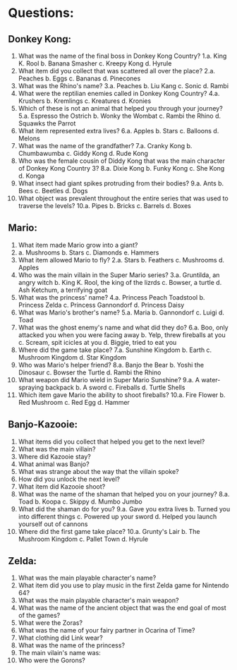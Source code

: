 # Questions:

## Donkey Kong:

1. What was the name of the final boss in Donkey Kong Country?
1.a. King K. Rool b. Banana Smasher c. Kreepy Kong d. Hyrule 
2. What item did you collect that was scattered all over the place?
2.a. Peaches b. Eggs c. Bananas d. Pinecones
3. What was the Rhino's name?
3.a. Peaches b. Liu Kang c. Sonic d. Rambi
4. What were the reptilian enemies called in Donkey Kong Country?
4.a. Krushers b. Kremlings c. Kreatures d. Kronies
5. Which of these is not an animal that helped you through your journey?
5.a. Espresso the Ostrich b. Wonky the Wombat c. Rambi the Rhino d. Squawks the Parrot
6. What item represented extra lives?
6.a. Apples b. Stars c. Balloons d. Melons
7. What was the name of the grandfather?
7.a. Cranky Kong b. Chumbawumba c. Giddy Kong d. Rude Kong
8. Who was the female cousin of Diddy Kong that was the main character of Donkey Kong Country 3?
8.a. Dixie Kong b. Funky Kong c. She Kong d. Konga
9. What insect had giant spikes protruding from their bodies?
9.a. Ants b. Bees c. Beetles d. Dogs
10. What object was prevalent throughout the entire series that was used to traverse the levels?
10.a. Pipes b. Bricks c. Barrels d. Boxes

## Mario:

1. What item made Mario grow into a giant?
1. a. Mushrooms b. Stars c. Diamonds e. Hammers
2. What item allowed Mario to fly?
2.a. Stars b. Feathers c. Mushrooms d. Apples
3. Who was the main villain in the Super Mario series?
3.a. Gruntilda, an angry witch b. King K. Rool, the king of the lizrds c. Bowser, a turtle d. Ash Ketchum, a terrifying goat
4. What was the princess' name?
4.a. Princess Peach Toadstool b. Princess Zelda c. Princess Gannondorf d. Princess Daisy
5. What was Mario's brother's name?
5.a. Maria b. Gannondorf c. Luigi d. Toad
6. What was the ghost enemy's name and what did they do?
6.a. Boo, only attacked you when you were facing away b. Yelp, threw fireballs at you c. Scream, spit icicles at you d. Biggie, tried to eat you
7. Where did the game take place?
7.a. Sunshine Kingdom b. Earth c. Mushroom Kingdom d. Star Kingdom
8. Who was Mario's helper friend?
8.a. Banjo the Bear b. Yoshi the Dinosaur c. Bowser the Turtle d. Rambi the Rhino
9. What weapon did Mario wield in Super Mario Sunshine?
9.a. A water-spraying backpack b. A sword c. Fireballs d. Turtle Shells
10. Which item gave Mario the ability to shoot fireballs?
10.a. Fire Flower b. Red Mushroom c. Red Egg d. Hammer

## Banjo-Kazooie:

1. What items did you collect that helped you get to the next level?
2. What was the main villain?
3. Where did Kazooie stay?
4. What animal was Banjo?
5. What was strange about the way that the villain spoke?
6. How did you unlock the next level?
7. What item did Kazooie shoot?
8. What was the name of the shaman that helped you on your journey?
8.a. Toad b. Koopa c. Skippy d. Mumbo Jumbo
9. What did the shaman do for you?
9.a. Gave you extra lives b. Turned you into different things c. Powered up your sword d. Helped you launch yourself out of cannons
10. Where did the first game take place?
10.a. Grunty's Lair b. The Mushroom Kingdom c. Pallet Town d. Hyrule

## Zelda:
1. What was the main playable character's name?
2. What item did you use to play music in the first Zelda game for Nintendo 64?
3. What was the main playable character's main weapon?
4. What was the name of the ancient object that was the end goal of most of the games?
5. What were the Zoras?
6. What was the name of your fairy partner in Ocarina of Time?
7. What clothing did Link wear?
8. What was the name of the princess?
9. The main vilain's name was:
10. Who were the Gorons?

